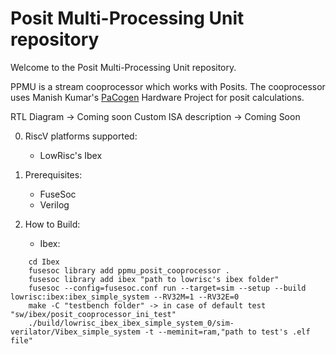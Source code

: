 # Posit Multi-Processing Unit repository
Welcome to the Posit Multi-Processing Unit repository.

PPMU is a stream cooprocessor which works with Posits. The cooprocessor uses Manish Kumar's [PaCogen](https://github.com/manish-kj/PACoGen) Hardware Project for posit calculations.

RTL Diagram -> Coming soon
Custom ISA description -> Coming Soon
   
0. RiscV platforms supported:
   - LowRisc's Ibex
  
1. Prerequisites:
   - FuseSoc
   - Verilog
  
2. How to Build:
   - Ibex:
  ```
      cd Ibex
      fusesoc library add ppmu_posit_cooprocessor .
      fusesoc library add ibex "path to lowrisc's ibex folder"
      fusesoc --config=fusesoc.conf run --target=sim --setup --build lowrisc:ibex:ibex_simple_system --RV32M=1 --RV32E=0
      make -C "testbench folder" -> in case of default test "sw/ibex/posit_cooprocessor_ini_test"
      ./build/lowrisc_ibex_ibex_simple_system_0/sim-verilator/Vibex_simple_system -t --meminit=ram,"path to test's .elf file"
  ```

